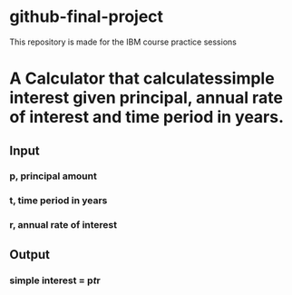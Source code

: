# github-final-project
This repository is made for the IBM course practice sessions 
# A Calculator that calculatessimple interest given principal, annual rate of interest and time period in years.
## Input
###   p, principal amount
###   t, time period in years
###   r, annual rate of interest
## Output
### simple interest = p*t*r
